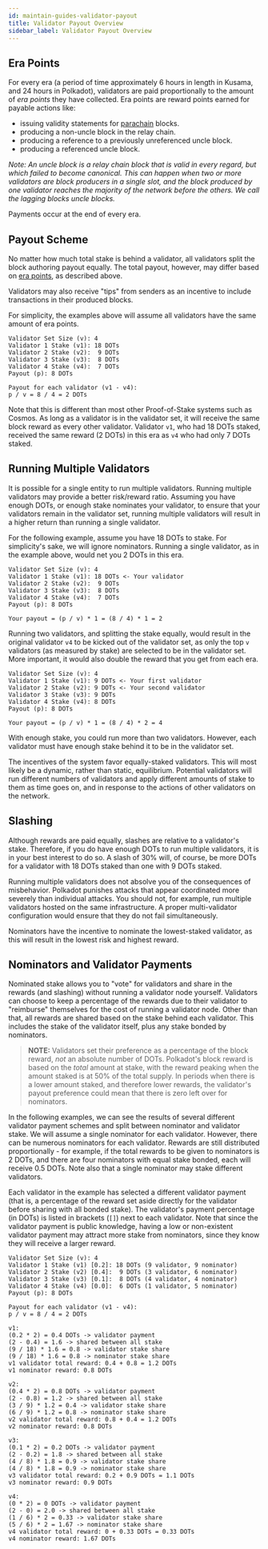 ```yaml
---
id: maintain-guides-validator-payout
title: Validator Payout Overview
sidebar_label: Validator Payout Overview
---
```


## Era Points

For every era (a period of time approximately 6 hours in length in Kusama, and 24 hours in Polkadot), validators are paid proportionally to the amount of _era points_ they have collected. Era points are reward points earned for payable actions like:

- issuing validity statements for [parachain](learn-parachain) blocks.
- producing a non-uncle block in the relay chain.
- producing a reference to a previously unreferenced uncle block.
- producing a referenced uncle block.

_Note: An uncle block is a relay chain block that is valid in every regard, but which failed to become canonical. This can happen when two or more validators are block producers in a single slot, and the block produced by one validator reaches the majority of the network before the others. We call the lagging blocks uncle blocks._

Payments occur at the end of every era.

## Payout Scheme

No matter how much total stake is behind a validator, all validators split the block authoring payout equally. The total payout, however, may differ based on [era points](#era-points), as described above.

Validators may also receive "tips" from senders as an incentive to include transactions in their produced blocks.

For simplicity, the examples above will assume all validators have the same amount of era points.

```
Validator Set Size (v): 4
Validator 1 Stake (v1): 18 DOTs
Validator 2 Stake (v2):  9 DOTs
Validator 3 Stake (v3):  8 DOTs
Validator 4 Stake (v4):  7 DOTs
Payout (p): 8 DOTs

Payout for each validator (v1 - v4):
p / v = 8 / 4 = 2 DOTs
```

Note that this is different than most other Proof-of-Stake systems such as Cosmos. As long as a validator is in the validator set, it will receive the same block reward as every other validator. Validator `v1`, who had 18 DOTs staked, received the same reward (2 DOTs) in this era as `v4` who had only 7 DOTs staked.

## Running Multiple Validators

It is possible for a single entity to run multiple validators. Running multiple validators may provide a better risk/reward ratio. Assuming you have enough DOTs, or enough stake nominates your validator, to ensure that your validators remain in the validator set, running multiple validators will result in a higher return than running a single validator.

For the following example, assume you have 18 DOTs to stake. For simplicity's sake, we will ignore nominators. Running a single validator, as in the example above, would net you 2 DOTs in this era.

```
Validator Set Size (v): 4
Validator 1 Stake (v1): 18 DOTs <- Your validator
Validator 2 Stake (v2):  9 DOTs
Validator 3 Stake (v3):  8 DOTs
Validator 4 Stake (v4):  7 DOTs
Payout (p): 8 DOTs

Your payout = (p / v) * 1 = (8 / 4) * 1 = 2
```

Running two validators, and splitting the stake equally, would result in the original validator `v4` to be kicked out of the validator set, as only the top `v` validators (as measured by stake) are selected to be in the validator set. More important, it would also double the reward that you get from each era.

```
Validator Set Size (v): 4
Validator 1 Stake (v1): 9 DOTs <- Your first validator
Validator 2 Stake (v2): 9 DOTs <- Your second validator
Validator 3 Stake (v3): 9 DOTs
Validator 4 Stake (v4): 8 DOTs
Payout (p): 8 DOTs

Your payout = (p / v) * 1 = (8 / 4) * 2 = 4
```

With enough stake, you could run more than two validators. However, each validator must have enough stake behind it to be in the validator set.

The incentives of the system favor equally-staked validators. This will most likely be a dynamic, rather than static, equilibrium. Potential validators will run different numbers of validators and apply different amounts of stake to them as time goes on, and in response to the actions of other validators on the network.

## Slashing

Although rewards are paid equally, slashes are relative to a validator's stake. Therefore, if you do have enough DOTs to run multiple validators, it is in your best interest to do so. A slash of 30% will, of course, be more DOTs for a validator with 18 DOTs staked than one with 9 DOTs staked.

Running multiple validators does not absolve you of the consequences of misbehavior. Polkadot punishes attacks that appear coordinated more severely than individual attacks. You should not, for example, run multiple validators hosted on the same infrastructure. A proper multi-validator configuration would ensure that they do not fail simultaneously.

Nominators have the incentive to nominate the lowest-staked validator, as this will result in the lowest risk and highest reward.

## Nominators and Validator Payments

Nominated stake allows you to "vote" for validators and share in the rewards (and slashing) without running a validator node yourself. Validators can choose to keep a percentage of the rewards due to their validator to "reimburse" themselves for the cost of running a validator node. Other than that, all rewards are shared based on the stake behind each validator. This includes the stake of the validator itself, plus any stake bonded by nominators.

> **NOTE:** Validators set their preference as a percentage of the block reward, _not_ an absolute number of DOTs. Polkadot's block reward is based on the _total_ amount at stake, with the reward peaking when the amount staked is at 50% of the total supply. In periods when there is a lower amount staked, and therefore lower rewards, the validator's payout preference could mean that there is zero left over for nominators.

In the following examples, we can see the results of several different validator payment schemes and split between nominator and validator stake. We will assume a single nominator for each validator. However, there can be numerous nominators for each validator. Rewards are still distributed proportionally - for example, if the total rewards to be given to nominators is 2 DOTs, and there are four nominators with equal stake bonded, each will receive 0.5 DOTs. Note also that a single nominator may stake different validators.

Each validator in the example has selected a different validator payment (that is, a percentage of the reward set aside directly for the validator before sharing with all bonded stake). The validator's payment percentage (in DOTs) is listed in brackets (`[]`) next to each validator. Note that since the validator payment is public knowledge, having a low or non-existent validator payment may attract more stake from nominators, since they know they will receive a larger reward.

```
Validator Set Size (v): 4
Validator 1 Stake (v1) [0.2]: 18 DOTs (9 validator, 9 nominator)
Validator 2 Stake (v2) [0.4]:  9 DOTs (3 validator, 6 nominator)
Validator 3 Stake (v3) [0.1]:  8 DOTs (4 validator, 4 nominator)
Validator 4 Stake (v4) [0.0]:  6 DOTs (1 validator, 5 nominator)
Payout (p): 8 DOTs

Payout for each validator (v1 - v4):
p / v = 8 / 4 = 2 DOTs

v1:
(0.2 * 2) = 0.4 DOTs -> validator payment
(2 - 0.4) = 1.6 -> shared between all stake
(9 / 18) * 1.6 = 0.8 -> validator stake share
(9 / 18) * 1.6 = 0.8 -> nominator stake share
v1 validator total reward: 0.4 + 0.8 = 1.2 DOTs
v1 nominator reward: 0.8 DOTs

v2:
(0.4 * 2) = 0.8 DOTs -> validator payment
(2 - 0.8) = 1.2 -> shared between all stake
(3 / 9) * 1.2 = 0.4 -> validator stake share
(6 / 9) * 1.2 = 0.8 -> nominator stake share
v2 validator total reward: 0.8 + 0.4 = 1.2 DOTs
v2 nominator reward: 0.8 DOTs

v3:
(0.1 * 2) = 0.2 DOTs -> validator payment
(2 - 0.2) = 1.8 -> shared between all stake
(4 / 8) * 1.8 = 0.9 -> validator stake share
(4 / 8) * 1.8 = 0.9 -> nominator stake share
v3 validator total reward: 0.2 + 0.9 DOTs = 1.1 DOTs
v3 nominator reward: 0.9 DOTs

v4:
(0 * 2) = 0 DOTs -> validator payment
(2 - 0) = 2.0 -> shared between all stake
(1 / 6) * 2 = 0.33 -> validator stake share
(5 / 6) * 2 = 1.67 -> nominator stake share
v4 validator total reward: 0 + 0.33 DOTs = 0.33 DOTs
v4 nominator reward: 1.67 DOTs
```
